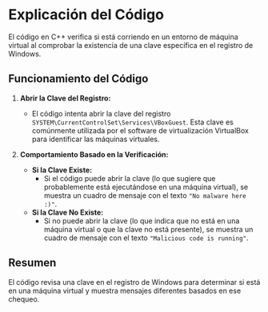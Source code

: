 # Explicación del Código

El código en C++ verifica si está corriendo en un entorno de máquina virtual al comprobar la existencia de una clave específica en el registro de Windows.

## Funcionamiento del Código

1. **Abrir la Clave del Registro:**
   - El código intenta abrir la clave del registro `SYSTEM\CurrentControlSet\Services\VBoxGuest`. Esta clave es comúnmente utilizada por el software de virtualización VirtualBox para identificar las máquinas virtuales.

2. **Comportamiento Basado en la Verificación:**
   - **Si la Clave Existe:**
     - Si el código puede abrir la clave (lo que sugiere que probablemente está ejecutándose en una máquina virtual), se muestra un cuadro de mensaje con el texto `"No malware here :)"`.
   - **Si la Clave No Existe:**
     - Si no puede abrir la clave (lo que indica que no está en una máquina virtual o que la clave no está presente), se muestra un cuadro de mensaje con el texto `"Malicious code is running"`.

## Resumen

El código revisa una clave en el registro de Windows para determinar si está en una máquina virtual y muestra mensajes diferentes basados en ese chequeo.
